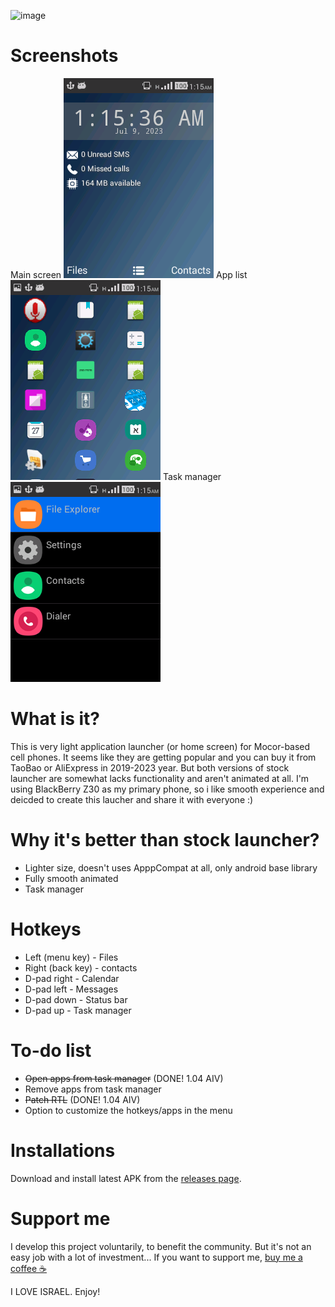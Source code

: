 ![image](https://raw.githubusercontent.com/AshiVered/support-israel-banner/main/assets/support-israel-banner.jpg)

# Screenshots
Main screen
![Main screen](/Screenshots/Screenshot_2023-07-09-01-15-38.png)
App list
![App list](/Screenshots/Screenshot_2023-07-09-01-15-52.png)
Task manager
![App list](/Screenshots/Screenshot_2023-07-09-01-16-00.png)

# What is it?

This is very light application launcher (or home screen) for Mocor-based cell phones. It seems like they are getting popular and you can buy it from TaoBao or AliExpress in 2019-2023 year.
But both versions of stock launcher are somewhat lacks functionality and aren't animated at all. I'm using BlackBerry Z30 as my primary phone, so i like smooth experience
and deicded to create this laucher and share it with everyone :)

# Why it's better than stock launcher?

+ Lighter size, doesn't uses ApppCompat at all, only android base library
+ Fully smooth animated
+ Task manager
# Hotkeys
+ Left (menu key) - Files
+ Right (back key) - contacts
+ D-pad right - Calendar
+ D-pad left - Messages
+ D-pad down - Status bar
+ D-pad up - Task manager
# To-do list
+ ~~Open apps from task manager~~ (DONE! 1.04 AIV)
+ Remove apps from task manager
+ ~~Patch RTL~~ (DONE! 1.04 AIV)
+ Option to customize the hotkeys/apps in the menu

# Installations

Download and install latest APK from the [releases page](https://github.com/AshiVered/monolaunch/releases). 


# Support me
I develop this project voluntarily, to benefit the community. But it's not an easy job with a lot of investment...
If you want to support me, [buy me a coffee ☕](https://www.buymeacoffee.com/ashivered)



I LOVE ISRAEL.
Enjoy!


